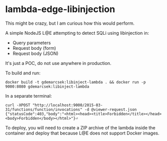 # lambda-edge-libinjection

This might be crazy, but I am curious how this would perform.

A simple NodeJS L@E attempting to detect SQLi using libinjection in:
 * Query parameters
 * Request body (form)
 * Request body (JSON)

It's just a POC, do not use anywhere in production.

To build and run:

```
docker build -t gdemarcsek:libinject-lambda . && docker run -p 9000:8080 gdemarcsek:libinject-lambda
```

In a separate terminal:

```
curl -XPOST "http://localhost:9000/2015-03-31/functions/function/invocations" -d @viewer-request.json
{"statusCode":403,"body":"<html><head><title>Forbidden</title></head><body>Forbidden</body></html>"}⏎
```

To deploy, you will need to create a ZIP archive of the lambda inside the container and deploy that because L@E does not support Docker images. 

